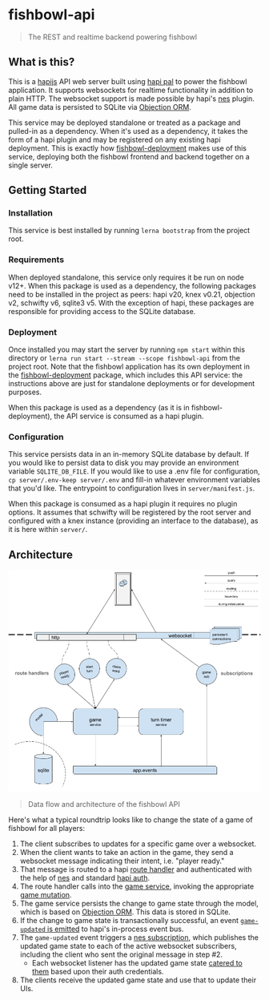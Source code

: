 # fishbowl-api
> The REST and realtime backend powering fishbowl

## What is this?
This is a [hapijs](https://hapi.dev/) API web server built using [hapi pal](https://hapipal.com/) to power the fishbowl application.  It supports websockets for realtime functionality in addition to plain HTTP.  The websocket support is made possible by hapi's [nes](https://hapi.dev/module/nes/) plugin.  All game data is persisted to SQLite via [Objection ORM](https://vincit.github.io/objection.js/).

This service may be deployed standalone or treated as a package and pulled-in as a dependency.  When it's used as a dependency, it takes the form of a hapi plugin and may be registered on any existing hapi deployment.  This is exactly how [fishbowl-deployment](../deployment) makes use of this service, deploying both the fishbowl frontend and backend together on a single server.

## Getting Started
### Installation
This service is best installed by running `lerna bootstrap` from the project root.

### Requirements
When deployed standalone, this service only requires it be run on node v12+.  When this package is used as a dependency, the following packages need to be installed in the project as peers: hapi v20, knex v0.21, objection v2, schwifty v6, sqlite3 v5.  With the exception of hapi, these packages are responsible for providing access to the SQLite database.

### Deployment
Once installed you may start the server by running `npm start` within this directory or `lerna run start --stream --scope fishbowl-api` from the project root.  Note that the fishbowl application has its own deployment in the [fishbowl-deployment](../deployment) package, which includes this API service: the instructions above are just for standalone deployments or for development purposes.

When this package is used as a dependency (as it is in fishbowl-deployment), the API service is consumed as a hapi plugin.

### Configuration
This service persists data in an in-memory SQLite database by default.  If you would like to persist data to disk you may provide an environment variable `SQLITE_DB_FILE`.  If you would like to use a .env file for configuration, `cp server/.env-keep server/.env` and fill-in whatever environment variables that you'd like.  The entrypoint to configuration lives in `server/manifest.js`.

When this package is consumed as a hapi plugin it requires no plugin options.  It assumes that schwifty will be registered by the root server and configured with a knex instance (providing an interface to the database), as it is here within `server/`.

## Architecture

![Data flow and architecture of the fishbowl API](../../.github/api-architecture.png)
> Data flow and architecture of the fishbowl API

Here's what a typical roundtrip looks like to change the state of a game of fishbowl for all players:

1. The client subscribes to updates for a specific game over a websocket.
2. When the client wants to take an action in the game, they send a websocket message indicating their intent, i.e. "player ready."
3. That message is routed to a hapi [route handler](./lib/routes/game-player-ready.js) and authenticated with the help of [nes](https://hapi.dev/module/nes/) and standard [hapi auth](./lib/auth/strategies/player.js).
4. The route handler calls into the [game service](./lib/services/game.js), invoking the appropriate [game mutation](https://github.com/devinivy/fishbowl/blob/0dc843d80ad07fef9a1a3eafbe89a1f5ed0845e9/packages/api/lib/services/game.js#L112-L134).
5. The game service persists the change to game state through the model, which is based on [Objection ORM](https://vincit.github.io/objection.js/).  This data is stored in SQLite.
6. If the change to game state is transactionally successful, an event [`game-updated` is emitted](https://github.com/devinivy/fishbowl/blob/0dc843d80ad07fef9a1a3eafbe89a1f5ed0845e9/packages/api/lib/services/game.js#L34) to hapi's in-process event bus.
7. The `game-updated` event triggers a [nes subscription](./lib/subscriptions/game.js), which publishes the updated game state to each of the active websocket subscribers, including the client who sent the original message in step #2.
   - Each websocket listener has the updated game state [catered to them](https://github.com/devinivy/fishbowl/blob/0dc843d80ad07fef9a1a3eafbe89a1f5ed0845e9/packages/api/lib/subscriptions/game.js#L12-L23) based upon their auth credentials.
8. The clients receive the updated game state and use that to update their UIs.
